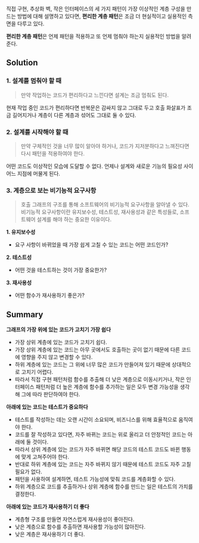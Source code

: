 직접 구현, 추상화 벽, 작은 인터페이스의 세 가지 패턴이 가장 이상적인 계층 구성을 만드는 방법에 대해 설명하고 있다면,
**편리한 계층 패턴**은 조금 더 현실적이고 실용적인 측면을 다루고 있다.

**편리한 계층 패턴**은 언제 패턴을 적용하고 또 언제 멈춰야 하는지 실용적인 방법을 알려준다.

## Solution

### 1. 설계를 멈춰야 할 때

> 만약 작업하는 코드가 편리하다고 느낀다면 설계는 조금 멈춰도 된다.

현재 작업 중인 코드가 편리하다면 반복문은 감싸지 않고 그대로 두고 호출 화살표가 조금 길어지거나 계층이 다른 계층과 섞어도 그대로 둘 수 있다.

### 2. 설계를 시작해야 할 때

> 만약 구체적인 것을 너무 많이 알아야 하거나, 코드가 지저분하다고 느껴진다면 다시 패턴을 적용하여야 한다.

어떤 코드도 이상적인 모습에 도달할 수 없다.
언제나 설계와 새로운 기능의 필요성 사이 어느 지점에 머물게 된다.

### 3. 계층으로 보는 비기능적 요구사항

> 호출 그래프의 구조를 통해 소프트웨어의 비기능적 요구사항을 알아낼 수 있다.
> 비기능적 요구사항이란 유지보수성, 테스트성, 재사용성과 같은 특성들로, 소프트웨어 설계를 해야 하는 중요한 이유이다.

**1. 유지보수성**
- 요구 사항이 바뀌었을 때 가장 쉽게 고칠 수 있는 코드는 어떤 코드인가?

**2. 테스트성**
- 어떤 것을 테스트하는 것이 가장 중요한가?

**3. 재사용성**
- 어떤 함수가 재사용하기 좋은가?

## Summary

**그래프의 가장 위에 있는 코드가 고치기 가장 쉽다**
- 가장 상위 계층에 있는 코드가 고치기 쉽다.
- 가장 상위 계층에 있는 코드는 아무 곳에서도 호출하는 곳이 없기 때문에 다른 코드에 영향을 주지 않고 변경할 수 있다.
- 하위 계층에 있는 코드는 그 위에 너무 많은 코드가 만들어져 있기 때문에 상대적으로 고치기 어렵다.
- 따라서 직접 구현 패턴처럼 함수를 추출해 더 낮은 계층으로 이동시키거나, 작은 인터페이스 패턴처럼 더 높은 계층에 함수를 추가하는 일은 모두 변경 가능성을 생각해 그에 따라 판단하여야 한다.

**아래에 있는 코드는 테스트가 중요하다**
- 테스트를 작성하는 데는 오랜 시간이 소요되며, 비즈니스를 위해 효율적으로 움직여야 한다.
- 코드를 잘 작성하고 있다면, 자주 바뀌는 코드는 위로 올리고 더 안정적인 코드는 아래에 둘 것이다.
- 따라서 상위 계층에 있는 코드가 자주 바뀌면 해당 코드의 테스트 코드도 바뀐 행동에 맞게 고쳐주어야 한다.
- 반대로 하위 계층에 있는 코드는 자주 바뀌지 않기 때문에 테스트 코드도 자주 고칠 필요가 없다.
- 패턴을 사용하여 설계하면, 테스트 가능성에 맞춰 코드를 계층화할 수 있다.
- 하위 계층으로 코드를 추출하거나 상위 계층에 함수를 만드는 일은 테스트의 가치를 결정한다.

**아래에 있는 코드가 재사용하기 더 좋다**
- 계층형 구조를 만들면 자연스럽게 재사용성이 좋아진다.
- 낮은 계층으로 함수를 추출하면 재사용할 가능성이 많아진다.
- 낮은 계층은 재사용하기 더 좋다.